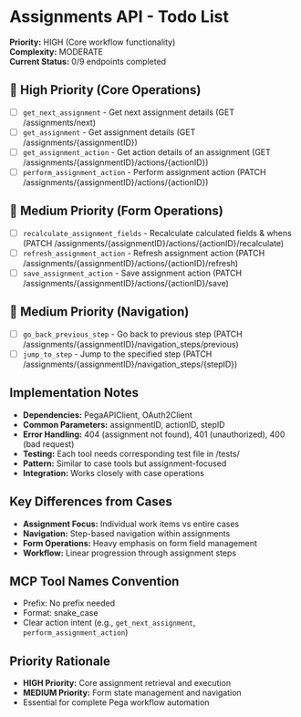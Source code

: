 # Assignments API - Todo List

**Priority:** HIGH (Core workflow functionality)  
**Complexity:** MODERATE  
**Current Status:** 0/9 endpoints completed

## 🔄 High Priority (Core Operations)
- [ ] `get_next_assignment` - Get next assignment details (GET /assignments/next)
- [ ] `get_assignment` - Get assignment details (GET /assignments/{assignmentID})
- [ ] `get_assignment_action` - Get action details of an assignment (GET /assignments/{assignmentID}/actions/{actionID})
- [ ] `perform_assignment_action` - Perform assignment action (PATCH /assignments/{assignmentID}/actions/{actionID})

## 🔄 Medium Priority (Form Operations)
- [ ] `recalculate_assignment_fields` - Recalculate calculated fields & whens (PATCH /assignments/{assignmentID}/actions/{actionID}/recalculate)
- [ ] `refresh_assignment_action` - Refresh assignment action (PATCH /assignments/{assignmentID}/actions/{actionID}/refresh)
- [ ] `save_assignment_action` - Save assignment action (PATCH /assignments/{assignmentID}/actions/{actionID}/save)

## 🔄 Medium Priority (Navigation)
- [ ] `go_back_previous_step` - Go back to previous step (PATCH /assignments/{assignmentID}/navigation_steps/previous)
- [ ] `jump_to_step` - Jump to the specified step (PATCH /assignments/{assignmentID}/navigation_steps/{stepID})

## Implementation Notes
- **Dependencies:** PegaAPIClient, OAuth2Client
- **Common Parameters:** assignmentID, actionID, stepID
- **Error Handling:** 404 (assignment not found), 401 (unauthorized), 400 (bad request)
- **Testing:** Each tool needs corresponding test file in /tests/
- **Pattern:** Similar to case tools but assignment-focused
- **Integration:** Works closely with case operations

## Key Differences from Cases
- **Assignment Focus:** Individual work items vs entire cases
- **Navigation:** Step-based navigation within assignments
- **Form Operations:** Heavy emphasis on form field management
- **Workflow:** Linear progression through assignment steps

## MCP Tool Names Convention
- Prefix: No prefix needed
- Format: snake_case
- Clear action intent (e.g., `get_next_assignment`, `perform_assignment_action`)

## Priority Rationale
- **HIGH Priority:** Core assignment retrieval and execution
- **MEDIUM Priority:** Form state management and navigation
- Essential for complete Pega workflow automation
